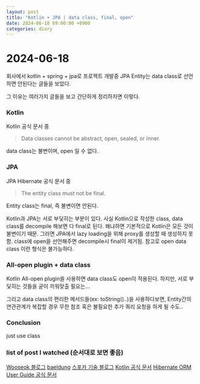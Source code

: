 ```yaml
---
layout: post
title: "Kotlin + JPA | data class, final, open"
date: 2024-06-18 09:00:00 +0900
categories: diary
---
```


# 2024-06-18
회사에서 kotlin + spring + jpa로 프로젝트 개발중 JPA Entity는 data class로 선언하면 안된다는 글들을 보았다.

그 이유는 여러가지 글들을 보고 간단하게 정리하자면 이렇다.

### Kotlin
Kotlin 공식 문서 중
> Data classes cannot be abstract, open, sealed, or inner.

data class는 불변이며, open 일 수 없다.
### JPA
JPA Hibernate 공식 문서 중
> The entity class must not be final.

Entity class는 final, 즉 불변이면 안된다.

Kotlin과 JPA는 서로 부딫히는 부분이 있다.
사실 Kotlin으로 작성한 class, data class를 decompile 해보면 다 final로 된다.
왜냐하면 기본적으로 Kotlin은 모든 것이 불변이기 때문.
그러면 JPA에서 lazy loading을 위해 proxy를 생성할 때 생성하지 못함.
class에 open을 선언해주면 decompile시 final이 제거됨. 
참고로 open data class 이런 형식은 불가능하다.

### All-open plugin + data class
Kotlin All-open plugin을 사용하면 data class도 open이 적용된다.
하지만, 서로 부딫히는 것들을 굳이 끼워맞출 필요는...

그리고 data class의 편리한 메서드들(ex: toString()..)을 사용하다보면, 
Entity간의 연관관계가 복잡할 경우 무한 참조 혹은 불필요한 추가 쿼리 요청을 하게 될 수도..

### Conclusion
just use class

### list of post I watched (순서대로 보면 좋음)
[Wooseok 블로그](https://wslog.dev/kotlin-jpa-entity)
[baeldung](https://www.baeldung.com/kotlin/jpa)
[스포카 기술 블로그](https://spoqa.github.io/2022/08/16/kotlin-jpa-entity.html)
[Kotlin 공식 문서](https://kotlinlang.org/docs/data-classes.html#standard-data-classes)
[Hibernate ORM User Guide 공식 문서](https://docs.jboss.org/hibernate/orm/current/userguide/html_single/Hibernate_User_Guide.html#mapping-model-pojo-equalshashcode)
